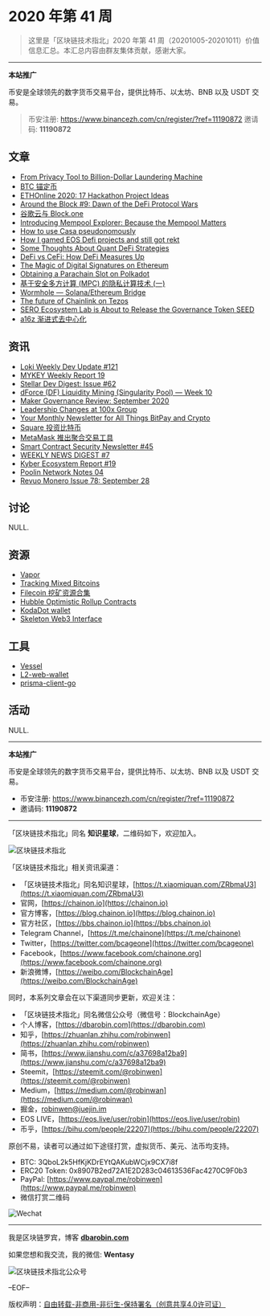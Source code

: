 # 2020 年第 41 周

> 这里是「区块链技术指北」2020 年第 41 周（20201005-20201011）价值信息汇总。本汇总内容由群友集体贡献，感谢大家。

***

**本站推广**

币安是全球领先的数字货币交易平台，提供比特币、以太坊、BNB 以及 USDT 交易。

> 币安注册: https://www.binancezh.com/cn/register/?ref=11190872
> 邀请码: **11190872**

## 文章

* [From Privacy Tool to Billion-Dollar Laundering Machine](https://bbs.chainon.io/d/6544)
* [BTC 锚定币](https://bbs.chainon.io/d/6545)
* [ETHOnline 2020: 17 Hackathon Project Ideas](https://bbs.chainon.io/d/6548)
* [Around the Block #9: Dawn of the DeFi Protocol Wars](https://bbs.chainon.io/d/6553)
* [谷歌云与 Block.one](https://bbs.chainon.io/d/6556)
* [Introducing Mempool Explorer: Because the Mempool Matters](https://bbs.chainon.io/d/6557)
* [How to use Casa pseudonomously](https://bbs.chainon.io/d/6558)
* [How I gamed EOS Defi projects and still got rekt](https://bbs.chainon.io/d/6559)
* [Some Thoughts About Quant DeFi Strategies](https://bbs.chainon.io/d/6562)
* [DeFi vs CeFi: How DeFi Measures Up](https://bbs.chainon.io/d/6564)
* [The Magic of Digital Signatures on Ethereum](https://bbs.chainon.io/d/6565)
* [Obtaining a Parachain Slot on Polkadot](https://bbs.chainon.io/d/6566)
* [基于安全多方计算 (MPC) 的隐私计算技术 (一)](https://bbs.chainon.io/d/6568)
* [Wormhole — Solana/Ethereum Bridge](https://bbs.chainon.io/d/6570)
* [The future of Chainlink on Tezos](https://bbs.chainon.io/d/6571)
* [SERO Ecosystem Lab is About to Release the Governance Token SEED](https://bbs.chainon.io/d/6572)
* [a16z 渐进式去中心化](https://bbs.chainon.io/d/6573)

## 资讯

* [Loki Weekly Dev Update #121](https://bbs.chainon.io/d/6541)
* [MYKEY Weekly Report 19](https://bbs.chainon.io/d/6542)
* [Stellar Dev Digest: Issue #62](https://bbs.chainon.io/d/6543)
* [dForce (DF) Liquidity Mining (Singularity Pool) — Week 10](https://bbs.chainon.io/d/6549)
* [Maker Governance Review: September 2020](https://bbs.chainon.io/d/6550)
* [Leadership Changes at 100x Group](https://bbs.chainon.io/d/6551)
* [Your Monthly Newsletter for All Things BitPay and Crypto](https://bbs.chainon.io/d/6552)
* [Square 投资比特币](https://bbs.chainon.io/d/6554)
* [MetaMask 推出聚合交易工具](https://bbs.chainon.io/d/6555)
* [Smart Contract Security Newsletter #45](https://bbs.chainon.io/d/6560)
* [WEEKLY NEWS DIGEST #7](https://bbs.chainon.io/d/6561)
* [Kyber Ecosystem Report #19](https://bbs.chainon.io/d/6563)
* [Poolin Network Notes 04](https://bbs.chainon.io/d/6567)
* [Revuo Monero Issue 78: September 28](https://bbs.chainon.io/d/6569)

## 讨论

NULL.

## 资源

* [Vapor](https://bbs.chainon.io/d/6546)
* [Tracking Mixed Bitcoins](https://bbs.chainon.io/d/6547)
* [Filecoin 挖矿资源合集](https://bbs.chainon.io/d/6575)
* [Hubble Optimistic Rollup Contracts](https://bbs.chainon.io/d/6576)
* [KodaDot wallet](https://bbs.chainon.io/d/6579)
* [Skeleton Web3 Interface](https://bbs.chainon.io/d/6580)

## 工具

* [Vessel](https://bbs.chainon.io/d/6574)
* [L2-web-wallet](https://bbs.chainon.io/d/6577)
* [prisma-client-go](https://bbs.chainon.io/d/6578)

## 活动

NULL.

***

**本站推广**

币安是全球领先的数字货币交易平台，提供比特币、以太坊、BNB 以及 USDT 交易。

* 币安注册: https://www.binancezh.com/cn/register/?ref=11190872
* 邀请码: **11190872**

***

「区块链技术指北」同名 **知识星球**，二维码如下，欢迎加入。

![区块链技术指北](https://cdn.dbarobin.com/3YzonTR.png)

「区块链技术指北」相关资讯渠道：

* 「区块链技术指北」同名知识星球，[https://t.xiaomiquan.com/ZRbmaU3](https://t.xiaomiquan.com/ZRbmaU3)
* 官网，[https://chainon.io](https://chainon.io)
* 官方博客，[https://blog.chainon.io](https://blog.chainon.io)
* 官方社区，[https://bbs.chainon.io](https://bbs.chainon.io)
* Telegram Channel，[https://t.me/chainone](https://t.me/chainone)
* Twitter，[https://twitter.com/bcageone](https://twitter.com/bcageone)
* Facebook，[https://www.facebook.com/chainone.org](https://www.facebook.com/chainone.org)
* 新浪微博，[https://weibo.com/BlockchainAge](https://weibo.com/BlockchainAge)

同时，本系列文章会在以下渠道同步更新，欢迎关注：

* 「区块链技术指北」同名微信公众号（微信号：BlockchainAge）
* 个人博客，[https://dbarobin.com](https://dbarobin.com)
* 知乎，[https://zhuanlan.zhihu.com/robinwen](https://zhuanlan.zhihu.com/robinwen)
* 简书，[https://www.jianshu.com/c/a37698a12ba9](https://www.jianshu.com/c/a37698a12ba9)
* Steemit，[https://steemit.com/@robinwen](https://steemit.com/@robinwen)
* Medium，[https://medium.com/@robinwan](https://medium.com/@robinwan)
* 掘金，[robinwen@juejin.im](https://juejin.im/user/5673ccae60b2260ee435f89a/posts)
* EOS LIVE，[https://eos.live/user/robin](https://eos.live/user/robin)
* 币乎，[https://bihu.com/people/22207](https://bihu.com/people/22207)

原创不易，读者可以通过如下途径打赏，虚拟货币、美元、法币均支持。

* BTC: 3QboL2k5HfKjKDrEYtQAKubWCjx9CX7i8f
* ERC20 Token: 0x8907B2ed72A1E2D283c04613536Fac4270C9F0b3
* PayPal: [https://www.paypal.me/robinwen](https://www.paypal.me/robinwen)
* 微信打赏二维码

![Wechat](https://cdn.dbarobin.com/SzoNl5b.jpg)

***

我是区块链罗宾，博客 **[dbarobin.com](https://dbarobin.com/)**

如果您想和我交流，我的微信: **Wentasy**

![区块链技术指北公众号](https://cdn.dbarobin.com/w0wignb.png)

–EOF–

版权声明：[自由转载-非商用-非衍生-保持署名（创意共享4.0许可证）](http://creativecommons.org/licenses/by-nc-nd/4.0/deed.zh)